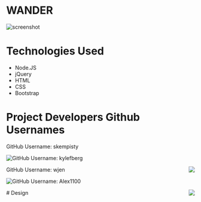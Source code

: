 # WANDER
![screenshot](public/images/wander_logo.png)


# Technologies Used
- Node.JS
- jQuery
- HTML
- CSS
- Bootstrap

# Project Developers Github Usernames
<div style="display: block">
    <p>GitHub Username: skempisty</p>
    <img style="float: left;display: inline-block; " src="public/images/stephen.png">
    <p>GitHub Username: kylefberg</p>
    <img style="float: right; display: inline-block;" src="public/images/kyle.png">
</div>
<div style="display: block">
    <p>GitHub Username: wjen</p>
    <img style="float: left; display: inline-block" src="public/images/wen.png">
    <p>GitHub Username: Alex1100</p>
    <img style="float: right; display: inline-block" src="public/images/alex.png">
</div>
# Design
